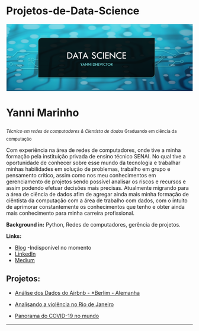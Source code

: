 # Projetos-de-Data-Science

<p align="center">
  <img src="DS_Yanni_banner.PNG" >
</p>

# Yanni Marinho
<sub>*Técnico em redes de computadores & Cientista de dados* Graduando em ciência da computação</sub>

Com experiência na área de redes de computadores, onde tive a minha formação pela instituição privada de ensino técnico SENAI. No qual tive a oportunidade de conhecer sobre esse mundo da tecnologia e trabalhar minhas habilidades em solução de problemas, trabalho em grupo e pensamento crítico, assim como nos meu conhecimentos em gerenciamento de projetos sendo possível analisar os riscos e recursos e assim podendo efetuar decisões mais precisas. Atualmente migrando para a área de ciência de dados afim de agregar ainda mais minha formação de ciêntista da computação com a área de trabalho com dados, com o intuito de aprimorar constantemente os conhecimentos que tenho e obter ainda mais conhecimento para minha carreira profissional.




**Background in:** Python, Redes de computadores, gerência de projetos.

**Links:**
* [Blog]() -Indisponível no momento
* [LinkedIn](https://www.linkedin.com/in/yanni-dhevictor-a4b235174/)
* [Medium](https://www.medium.com)


## Projetos:

*  [Análise dos Dados do Airbnb - *Berlim - Alemanha](https://github.com/Yanni-Dhevictor/Projetos-de-Data-Science/blob/master/Analisando_os_Dados_do_Airbnb_Viagem_para_Alemanha.ipynb)


*  [Analisando a violência no Rio de Janeiro](https://github.com/Yanni-Dhevictor/Projetos-de-Data-Science/blob/master/Analisando_a_Viol%C3%AAncia_no_Rio_de_Janeiro.ipynb)


* [Panorama do COVID-19 no mundo](https://github.com/Yanni-Dhevictor/Projetos-de-Data-Science/blob/master/%5BPROJETO%5DPANORAMA_DO_COVID_19.ipynb)
---
